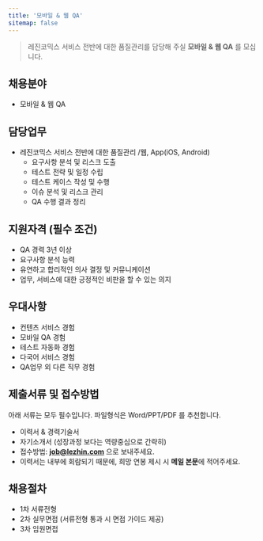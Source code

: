 ```yaml
---
title: '모바일 & 웹 QA'
sitemap: false
---
```

> 레진코믹스 서비스 전반에 대한 품질관리를 담당해 주실 **모바일 & 웹 QA** 를 모십니다. 

## 채용분야

- 모바일 & 웹 QA

## 담당업무

- 레진코믹스 서비스 전반에 대한 품질관리 /웹, App(iOS, Android)
  - 요구사항 분석 및 리스크 도출
  - 테스트 전략 및 일정 수립
  - 테스트 케이스 작성 및 수행
  - 이슈 분석 및 리스크 관리
  - QA 수행 결과 정리

## 지원자격 (필수 조건)

- QA 경력 3년 이상 
- 요구사항 분석 능력 
- 유연하고 합리적인 의사 결정 및 커뮤니케이션
- 업무, 서비스에 대한 긍정적인 비판을 할 수 있는 의지

## 우대사항

- 컨텐츠 서비스 경험
- 모바일 QA 경험
- 테스트 자동화 경험
- 다국어 서비스 경험
- QA업무 외 다른 직무 경험

## 제출서류 및 접수방법

아래 서류는 모두 필수입니다. 파일형식은 Word/PPT/PDF 를 추천합니다.

- 이력서 & 경력기술서 
- 자기소개서 (성장과정 보다는 역량중심으로 간략히)
- 접수방법: **job@lezhin.com** 으로 보내주세요.
- 이력서는 내부에 회람되기 때문에, 희망 연봉 제시 시 **메일 본문**에 적어주세요.

## 채용절차 

- 1차 서류전형
- 2차 실무면접 (서류전형 통과 시 면접 가이드 제공)
- 3차 임원면접 
